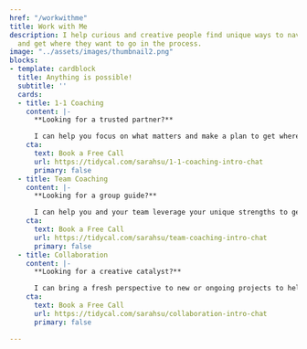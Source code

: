 ```yaml
---
href: "/workwithme"
title: Work with Me
description: I help curious and creative people find unique ways to navigate life
  and get where they want to go in the process.
image: "../assets/images/thumbnail2.png"
blocks:
- template: cardblock
  title: Anything is possible!
  subtitle: ''
  cards:
  - title: 1-1 Coaching
    content: |-
      **Looking for a trusted partner?**

      I can help you focus on what matters and make a plan to get where you want to go.
    cta:
      text: Book a Free Call
      url: https://tidycal.com/sarahsu/1-1-coaching-intro-chat
      primary: false
  - title: Team Coaching
    content: |-
      **Looking for a group guide?**

      I can help you and your team leverage your unique strengths to get results with less effort.
    cta:
      text: Book a Free Call
      url: https://tidycal.com/sarahsu/team-coaching-intro-chat
      primary: false
  - title: Collaboration
    content: |-
      **Looking for a creative catalyst?**

      I can bring a fresh perspective to new or ongoing projects to help you generate ideas and insights.
    cta:
      text: Book a Free Call
      url: https://tidycal.com/sarahsu/collaboration-intro-chat
      primary: false

---
```

